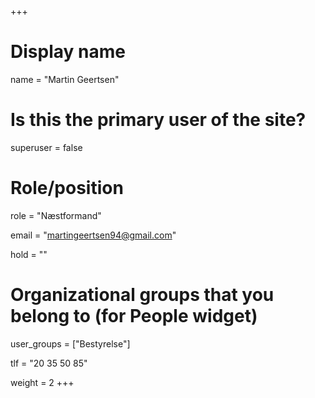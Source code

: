 +++
# Display name
name = "Martin Geertsen"

# Is this the primary user of the site?
superuser = false

# Role/position
role = "Næstformand"

email = "martingeertsen94@gmail.com"

hold = ""

# Organizational groups that you belong to (for People widget)
user_groups = ["Bestyrelse"]

tlf = "20 35 50 85"

weight = 2
+++
